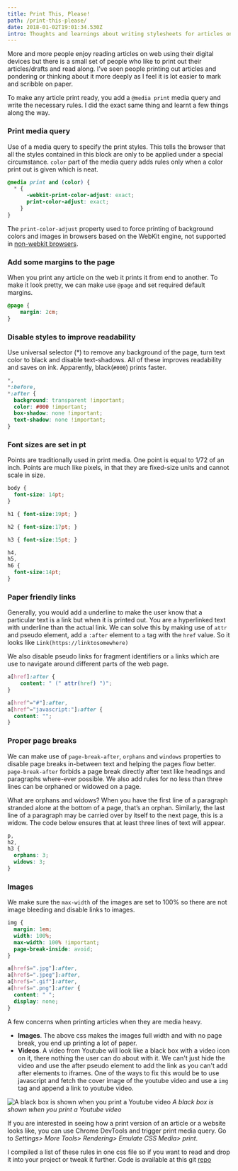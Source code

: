 ```yaml
---
title: Print This, Please!
path: /print-this-please/
date: 2018-01-02T19:01:34.530Z
intro: Thoughts and learnings about writing stylesheets for articles on the web
---
```


More and more people enjoy reading articles on web using their digital devices but there is a small set of people who like to print out their articles/drafts and read along. I’ve seen people printing out articles and pondering or thinking about it more deeply as I feel it is lot easier to mark and scribble on paper.

To make any article print ready, you add a `@media print` media query and write the necessary rules. I did the exact same thing and learnt a few things along the way.

### Print media query
Use of a media query to specify the print styles. This tells the browser that all the styles contained in this block are only to be applied under a special circumstance. `color` part of the media query adds rules only when a color print out is given which is neat.

```css
@media print and (color) {
  * {
      -webkit-print-color-adjust: exact;
      print-color-adjust: exact;
    }
}
```

The `print-color-adjust` property used to force printing of background colors and images in browsers based on the WebKit engine, not supported in [non-webkit browsers](https://developer.mozilla.org/en-US/docs/Web/CSS/-webkit-print-color-adjust).

### Add some margins to the page
When you print any article on the web it prints it from end to another. To make it look pretty, we can make use `@page` and set required default margins.

```css
@page {
    margin: 2cm;
}
```

### Disable styles to improve readability
Use universal selector (*) to remove any background of the page, turn text color to black and disable text-shadows. All of these improves readability and saves on ink. Apparently, black(`#000`) prints faster.

```css
*,
*:before,
*:after {
  background: transparent !important;
  color: #000 !important;
  box-shadow: none !important;
  text-shadow: none !important;
}
```

### Font sizes are set in pt
Points are traditionally used in print media. One point is equal to 1/72 of an inch. Points are much like pixels, in that they are fixed-size units and cannot scale in size.

```css
body {
  font-size: 14pt;
}

h1 { font-size:19pt; }

h2 { font-size:17pt; }

h3 { font-size:15pt; }

h4,
h5,
h6 {
  font-size:14pt;
}
```

### Paper friendly links
Generally, you would add a underline to make the user know that a particular text is a link but when it is printed out. You are a hyperlinked text with underline than the actual link. We can solve this by making use of `attr` and pseudo element, add a `:after` element to `a` tag with the `href` value. So it looks like `Link(https://linktosomewhere)`

We also disable pseudo links for fragment identifiers or `a` links which are use to navigate around different parts of the web page.

```css
a[href]:after {
    content: " (" attr(href) ")";
}

a[href^="#"]:after,
a[href^="javascript:"]:after {
  content: "";
}
```

### Proper page breaks
We can make use of  `page-break-after`, `orphans` and `windows` properties to disable page breaks in-between text and helping the pages flow better. `page-break-after` forbids a page break directly after text like headings and paragraphs where-ever possible. We also add rules for no less than three lines can be orphaned or widowed on a page.

What are orphans and widows? When you have the first line of a paragraph stranded alone at the bottom of a page, that’s an orphan. Similarly, the last line of a paragraph may be carried over by itself to the next page, this is a widow. The code below ensures that at least three lines of text will appear.

```css
p,
h2,
h3 {
  orphans: 3;
  widows: 3;
}
```

### Images
We make sure the `max-width` of the images are set to 100% so there are not image bleeding and disable links to images.

```css
img {
  margin: 1em;
  width: 100%;
  max-width: 100% !important;
  page-break-inside: avoid;
}

a[href$=".jpg"]:after,
a[href$=".jpeg"]:after,
a[href$=".gif"]:after,
a[href$=".png"]:after {
  content: " ";
  display: none;
}
 ```

A few concerns when printing articles when they are media heavy.
 - __Images__. The above css makes the images full width and with no page break, you end up printing a lot of paper.
 - __Videos__. A video from Youtube will look like a black box with a video icon on it, there nothing the user can do about with it. We can't just hide the video and use the after pseudo element to add the link as you can't add after elements to iframes. One of the ways to fix this would be to use javascript and fetch the cover image of the youtube video and use a `img` tag and append a link to youtube video.

![A black box is shown when you print a Youtube video](/images/youtube-video-print.jpg)
*A black box is shown when you print a Youtube video*

If you are interested in seeing how a print version of an article or a website looks like, you can use Chrome DevTools and trigger print media query. Go to *Settings> More Tools> Rendering> Emulate CSS Media> print*.

I compiled a list of these rules in one css file so if you want to read and drop it into your project or tweak it further. Code is available at this git [repo](https://www.github.com/rvgpl/paper)